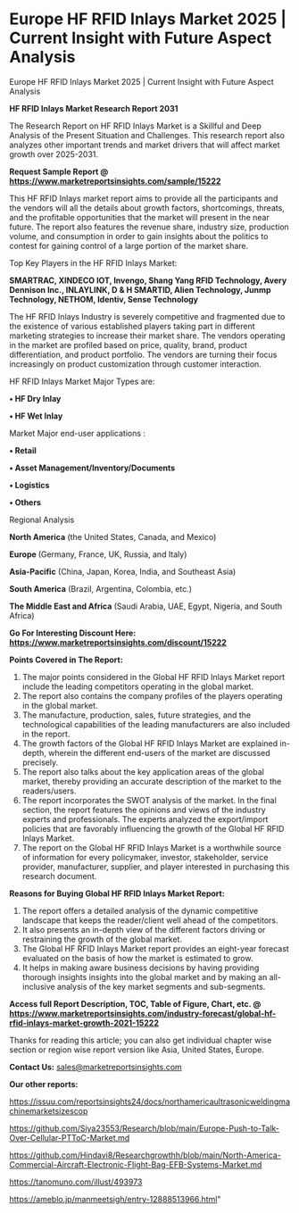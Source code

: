 # Europe HF RFID Inlays Market 2025 | Current Insight with Future Aspect Analysis
Europe HF RFID Inlays Market 2025 | Current Insight with Future Aspect Analysis

<strong>HF RFID Inlays Market Research Report 2031</strong>

The Research Report on HF RFID Inlays Market is a Skillful and Deep Analysis of the Present Situation and Challenges. This research report also analyzes other important trends and market drivers that will affect market growth over 2025-2031.

<strong>Request Sample Report @ <a href=https://www.marketreportsinsights.com/sample/15222>https://www.marketreportsinsights.com/sample/15222</a></strong>

This HF RFID Inlays market report aims to provide all the participants and the vendors will all the details about growth factors, shortcomings, threats, and the profitable opportunities that the market will present in the near future. The report also features the revenue share, industry size, production volume, and consumption in order to gain insights about the politics to contest for gaining control of a large portion of the market share.

Top Key Players in the HF RFID Inlays Market:

<strong>SMARTRAC, XINDECO IOT, Invengo, Shang Yang RFID Technology, Avery Dennison Inc., INLAYLINK, D & H SMARTID, Alien Technology, Junmp Technology, NETHOM, Identiv, Sense Technology</strong>

The HF RFID Inlays Industry is severely competitive and fragmented due to the existence of various established players taking part in different marketing strategies to increase their market share. The vendors operating in the market are profiled based on price, quality, brand, product differentiation, and product portfolio. The vendors are turning their focus increasingly on product customization through customer interaction.

HF RFID Inlays Market Major Types are:

<strong>• HF Dry Inlay

• HF Wet Inlay</strong>

Market Major end-user applications :

<strong>• Retail

• Asset Management/Inventory/Documents

• Logistics

• Others</strong>

Regional Analysis

</u><strong><b>North America</b></strong> (the United States, Canada, and Mexico)

<strong><b>Europe </b></strong>(Germany, France, UK, Russia, and Italy)

<strong><b>Asia-Pacific</b></strong> (China, Japan, Korea, India, and Southeast Asia)

<strong><b>South America</b></strong> (Brazil, Argentina, Colombia, etc.)

<strong><b>The Middle East and Africa</b></strong> (Saudi Arabia, UAE, Egypt, Nigeria, and South Africa)

<strong>Go For Interesting Discount Here: <a href=https://www.marketreportsinsights.com/discount/15222>https://www.marketreportsinsights.com/discount/15222</a></strong>

<strong>Points Covered in The Report:</strong>
<ol>
  <li>The major points considered in the Global HF RFID Inlays Market report include the leading competitors operating in the global market.</li>
  <li>The report also contains the company profiles of the players operating in the global market.</li>
  <li>The manufacture, production, sales, future strategies, and the technological capabilities of the leading manufacturers are also included in the report.</li>
  <li>The growth factors of the Global HF RFID Inlays Market are explained in-depth, wherein the different end-users of the market are discussed precisely.</li>
  <li>The report also talks about the key application areas of the global market, thereby providing an accurate description of the market to the readers/users.</li>
  <li>The report incorporates the SWOT analysis of the market. In the final section, the report features the opinions and views of the industry experts and professionals. The experts analyzed the export/import policies that are favorably influencing the growth of the Global HF RFID Inlays Market.</li>
  <li>The report on the Global HF RFID Inlays Market is a worthwhile source of information for every policymaker, investor, stakeholder, service provider, manufacturer, supplier, and player interested in purchasing this research document.</li>
</ol>
<strong>Reasons for Buying Global HF RFID Inlays Market Report:</strong>

<ol>
  <li>The report offers a detailed analysis of the dynamic competitive landscape that keeps the reader/client well ahead of the competitors.</li>
  <li>It also presents an in-depth view of the different factors driving or restraining the growth of the global market.</li>
  <li>The Global HF RFID Inlays Market report provides an eight-year forecast evaluated on the basis of how the market is estimated to grow.</li>
  <li>It helps in making aware business decisions by having providing thorough insights insights into the global market and by making an all-inclusive analysis of the key market segments and sub-segments.</li>
</ol>
<strong>Access full Report Description, TOC, Table of Figure, Chart, etc. @ <a href=https://www.marketreportsinsights.com/industry-forecast/global-hf-rfid-inlays-market-growth-2021-15222>https://www.marketreportsinsights.com/industry-forecast/global-hf-rfid-inlays-market-growth-2021-15222</a></strong>


Thanks for reading this article; you can also get individual chapter wise section or region wise report version like Asia, United States, Europe.

<strong>Contact Us:</strong>
sales@marketreportsinsights.com

<strong>Our other reports:</strong>

<a href=https://issuu.com/reportsinsights24/docs/northamericaultrasonicweldingmachinemarketsizescop>https://issuu.com/reportsinsights24/docs/northamericaultrasonicweldingmachinemarketsizescop</a>

<a href=https://github.com/Siya23553/Research/blob/main/Europe-Push-to-Talk-Over-Cellular-PTToC-Market.md>https://github.com/Siya23553/Research/blob/main/Europe-Push-to-Talk-Over-Cellular-PTToC-Market.md</a>

<a href=https://github.com/Hindavi8/Researchgrowthh/blob/main/North-America-Commercial-Aircraft-Electronic-Flight-Bag-EFB-Systems-Market.md>https://github.com/Hindavi8/Researchgrowthh/blob/main/North-America-Commercial-Aircraft-Electronic-Flight-Bag-EFB-Systems-Market.md</a>

<a href=https://tanomuno.com/illust/493973>https://tanomuno.com/illust/493973</a>

<a href=https://ameblo.jp/manmeetsigh/entry-12888513966.html>https://ameblo.jp/manmeetsigh/entry-12888513966.html</a>"
